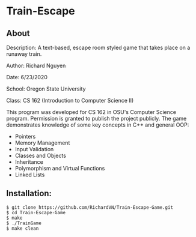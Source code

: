 # Train-Escape

## About
Description: A text-based, escape room styled game that takes place on a runaway train.

Author: Richard Nguyen

Date: 6/23/2020

School: Oregon State University

Class: CS 162 (Introduction to Computer Science II)

This program was developed for CS 162 in OSU's Computer Science program.
Permission is granted to publish the project publicly.
The game demonstrates knowledge of some key concepts in C++ and general OOP:
* Pointers
* Memory Management
* Input Validation
* Classes and Objects
* Inheritance
* Polymorphism and Virtual Functions
* Linked Lists

## Installation:
```
$ git clone https://github.com/RichardVN/Train-Escape-Game.git
$ cd Train-Escape-Game
$ make
$ ./TrainGame
$ make clean
```
